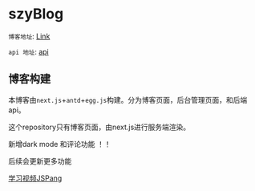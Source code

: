 # szyBlog

`博客地址`: [Link](http://114.55.250.155/)

`api 地址`: [api](https://github.com/zhanyis/blog_service)

## 博客构建

本博客由`next.js`+`antd`+`egg.js`构建。分为博客页面，后台管理页面，和后端api。

这个repository只有博客页面，由next.js进行服务端渲染。

新增dark mode 和评论功能 ！！

后续会更新更多功能

[学习视频JSPang](https://www.bilibili.com/video/BV1CJ411377B)